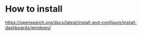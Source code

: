 # How to install


https://opensearch.org/docs/latest/install-and-configure/install-dashboards/windows/
